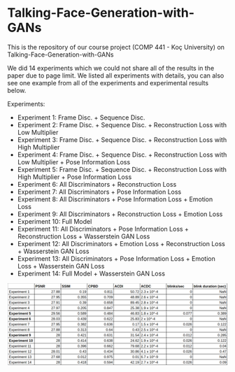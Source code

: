 # Talking-Face-Generation-with-GANs
This is the repository of our course project (COMP 441 - Koç University) on Talking-Face-Generation-with-GANs

We did 14 experiments which we could not share all of the results in the paper due to page limit. We listed all experiments with details, you can also see one example from all of the experiments and experimental results below.

Experiments:
- Experiment 1: Frame Disc. + Sequence Disc.
- Experiment 2: Frame Disc. + Sequence Disc. + Reconstruction Loss with Low Multiplier
- Experiment 3: Frame Disc. + Sequence Disc. + Reconstruction Loss with High Multiplier
- Experiment 4: Frame Disc. + Sequence Disc. + Reconstruction Loss with Low Multiplier + Pose Information Loss
- Experiment 5: Frame Disc. + Sequence Disc. + Reconstruction Loss with High Multiplier + Pose Information Loss
- Experiment 6: All Discriminators + Reconstruction Loss
- Experiment 7: All Discriminators + Pose Information Loss
- Experiment 8: All Discriminators + Pose Information Loss + Emotion Loss
- Experiment 9: All Discriminators + Reconstruction Loss + Emotion Loss
- Experiment 10: Full Model
- Experiment 11: All Discriminators + Pose Information Loss + Reconstruction Loss + Wasserstein GAN Loss
- Experiment 12: All Discriminators + Emotion Loss + Reconstruction Loss + Wasserstein GAN Loss
- Experiment 13: All Discriminators + Pose Information Loss + Emotion Loss + Wasserstein GAN Loss
- Experiment 14: Full Model + Wasserstein GAN Loss

![Experimental Results](experimental_results.png?raw=true "Results")
